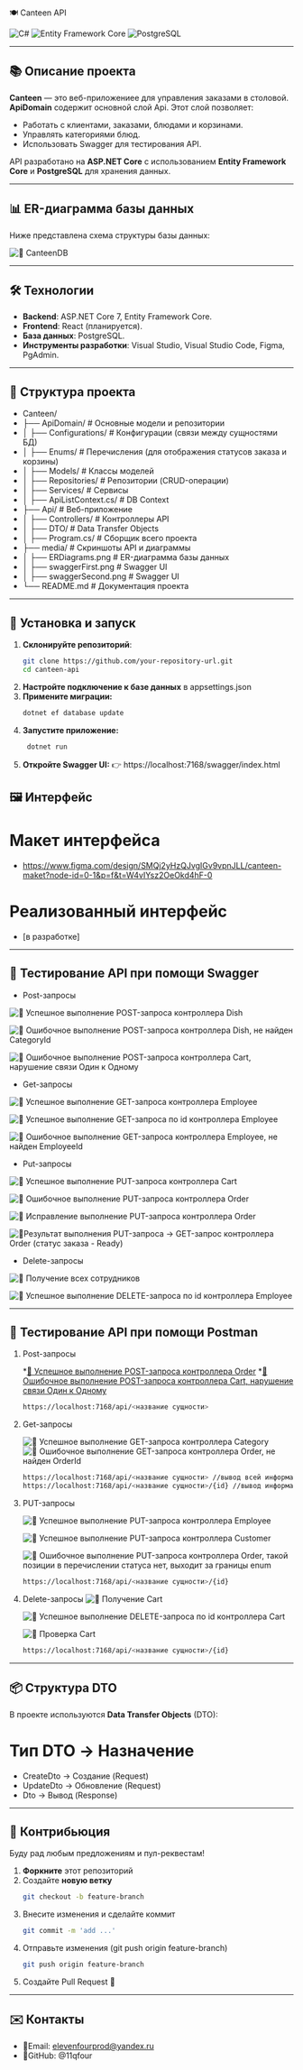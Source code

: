 🍽 Canteen API

![C#](https://img.shields.io/badge/C%23-7.0-purple?style=flat-square&logo=csharp)
![Entity Framework Core](https://img.shields.io/badge/EF%20Core-9.0.2-green?style=flat-square&logo=ef)
![PostgreSQL](https://img.shields.io/badge/PostgreSQL-15-blue?style=flat-square&logo=postgresql)

---

## 📚 Описание проекта

**Canteen** — это веб-приложениее для управления заказами в столовой. 
**ApiDomain** содержит основной слой Api. Этот слой позволяет:
- Работать с клиентами, заказами, блюдами и корзинами.
- Управлять категориями блюд.
- Использовать Swagger для тестирования API.

API разработано на **ASP.NET Core** с использованием **Entity Framework Core** и **PostgreSQL** для хранения данных.

---

## 📊 ER-диаграмма базы данных

Ниже представлена схема структуры базы данных:

![📌 CanteenDB](https://github.com/11qfour/Canteen/tree/main/media/ERDiagrams.png)

---

## 🛠️ Технологии

- **Backend**: ASP.NET Core 7, Entity Framework Core.
- **Frontend**: React (планируется).
- **База данных**:  PostgreSQL.
- **Инструменты разработки**: Visual Studio, Visual Studio Code, Figma, PgAdmin.

---

## 📂 Структура проекта
* Canteen/
* ├── ApiDomain/                  # Основные модели и репозитории
* │   ├── Configurations/         # Конфигурации (связи между сущностями БД)
* │   ├── Enums/                  # Перечисления (для отображения статусов заказа и корзины)
* │   ├── Models/                 # Классы моделей
* │   ├── Repositories/           # Репозитории (CRUD-операции)
* │   ├── Services/               # Сервисы
* │   ├── ApiListContext.cs/      # DB Context
* ├── Api/                        # Веб-приложение 
* │   ├── Controllers/            # Контроллеры API
* │   ├── DTO/                   # Data Transfer Objects
* │   ├── Program.cs/             # Сборщик всего проекта
* ├── media/                      # Скриншоты API и диаграммы
* │   ├── ERDiagrams.png          # ER-диаграмма базы данных
* │   ├── swaggerFirst.png        # Swagger UI
* │   ├── swaggerSecond.png       # Swagger UI
* └── README.md                   # Документация проекта

---

## 🔧 Установка и запуск

1. **Склонируйте репозиторий**:
   ```bash
   git clone https://github.com/your-repository-url.git
   cd canteen-api

2. **Настройте подключение к базе данных** в appsettings.json
3. **Примените миграции:**
    ```bash
    dotnet ef database update
4. **Запустите приложение:**
    ```bash
     dotnet run
5. **Откройте Swagger UI:** 👉 https://localhost:7168/swagger/index.html


## 🖼️ Интерфейс 

# Макет интерфейса

* https://www.figma.com/design/SMQj2yHzQJvgIGv9vpnJLL/canteen-maket?node-id=0-1&p=f&t=W4vIYsz2OeOkd4hF-0

# Реализованный интерфейс

* [в разработке]

---

## 🧪 Тестирование API при помощи **Swagger**

* Post-запросы

![📌 Успешное выполнение POST-запроса контроллера Dish](https://github.com/11qfour/Canteen/tree/main/media/postSuccess.png)

![📌 Ошибочное выполнение POST-запроса контроллера Dish, не найден CategoryId](https://github.com/11qfour/Canteen/tree/main/media/postError1.png)

![📌 Ошибочное выполнение POST-запроса контроллера Cart, нарушение связи Один к Одному](https://github.com/11qfour/Canteen/tree/main/media/postError2.png)

* Get-запросы

![📌 Успешное выполнение GET-запроса контроллера Employee](https://github.com/11qfour/Canteen/tree/main/media/getSuccess1.png)

![📌 Успешное выполнение GET-запроса по id контроллера Employee](https://github.com/11qfour/Canteen/tree/main/media/getSuccess2.png)

![📌 Ошибочное выполнение GET-запроса контроллера Employee, не найден EmployeeId](https://github.com/11qfour/Canteen/tree/main/media/getError.png)

* Put-запросы

![📌 Успешное выполнение PUT-запроса контроллера Cart](https://github.com/11qfour/Canteen/tree/main/media/putSuccess1.png)

![📌 Ошибочное выполнение PUT-запроса контроллера Order](https://github.com/11qfour/Canteen/tree/main/media/putError.png)

![📌 Исправление выполнение PUT-запроса контроллера Order](https://github.com/11qfour/Canteen/tree/main/media/putChange.png)

![📌Результат выполнения PUT-запроса -> GET-запрос контроллера Order (статус заказа - Ready)](https://github.com/11qfour/Canteen/tree/main/media/putSuccess2.png)

* Delete-запросы

![📌 Получение всех сотрудников](https://github.com/11qfour/Canteen/tree/main/media/deleteCheck.png)

![📌 Успешное выполнение DELETE-запроса по id контроллера Employee](https://github.com/11qfour/Canteen/tree/main/media/deleteSuccess.png)

---

## 🔬 Тестирование API при помощи **Postman**

1. Post-запросы

    *[📌 Успешное выполнение POST-запроса контроллера Order](https://github.com/11qfour/Canteen/tree/main/media/PostSuccessPostman.png)
    *[📌 Ошибочное выполнение POST-запроса контроллера Cart, нарушение связи Один к Одному](https://github.com/11qfour/Canteen/tree/main/media/PostErrorPostman.png)

    ```bash
    https://localhost:7168/api/<название сущности>

2. Get-запросы

    ![📌 Успешное выполнение GET-запроса контроллера Category](https://github.com/11qfour/Canteen/tree/main/media/GetSuccessPostman.png)
    ![📌 Ошибочное выполнение GET-запроса контроллера Order, не найден OrderId](https://github.com/11qfour/Canteen/tree/main/media/GetErrorPostman.png)

    ```bash
    https://localhost:7168/api/<название сущности> //вывод всей информации
    https://localhost:7168/api/<название сущности>/{id} //вывод информации по ID
    
3. PUT-запросы

    ![📌 Успешное выполнение PUT-запроса контроллера Employee](https://github.com/11qfour/Canteen/tree/main/media/PutSuccessPostman1.png)

    ![📌 Успешное выполнение PUT-запроса контроллера Customer](https://github.com/11qfour/Canteen/tree/main/media/PutSuccessPostman2.png)

    ![📌 Ошибочное выполнение PUT-запроса контроллера Order, такой позиции в перечислении статуса нет, выходит за границы enum](https://github.com/11qfour/Canteen/tree/main/media/PutErrorPostman.png)

    ```bash
    https://localhost:7168/api/<название сущности>/{id}

4. Delete-запросы
    ![📌 Получение Cart](https://github.com/11qfour/Canteen/tree/main/media/GetDeleteCheckPostman.png)

    ![📌 Успешное выполнение DELETE-запроса по id контроллера Cart](https://github.com/11qfour/Canteen/tree/main/media/DeleteSuccessPostman.png)

    ![📌 Проверка Cart](https://github.com/11qfour/Canteen/tree/main/media/DeleteCheckPostman.png)

    ```bash
    https://localhost:7168/api/<название сущности>/{id}

---
## 📦 Структура DTO
В проекте используются **Data Transfer Objects** (DTO):
# Тип DTO             ->        Назначение
* <name>CreateDto     ->        Создание (Request)
* <name>UpdateDto     ->        Обновление (Request)
* <name>Dto           ->      Вывод (Response)

---

## 🤝 Контрибьюция
Буду рад любым предложениям и пул-реквестам!
1. **Форкните**  этот репозиторий
2. Создайте **новую ветку** 
    ```bash
    git checkout -b feature-branch
3. Внесите изменения и сделайте коммит
    ```bash
    git commit -m 'add ...'
4. Отправьте изменения (git push origin feature-branch)
    ```bash
    git push origin feature-branch
5. Создайте Pull Request 🚀

---

## ✉️ Контакты

* 📧Email: elevenfourprod@yandex.ru
* 🐙GitHub: @11qfour